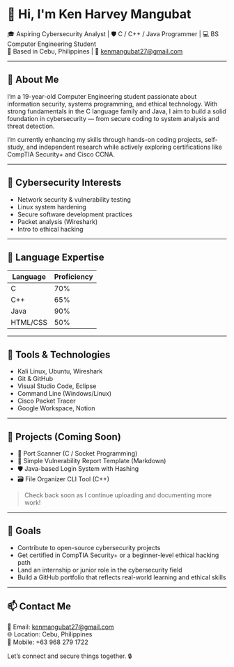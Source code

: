 # 👋 Hi, I'm Ken Harvey Mangubat

🎓 Aspiring Cybersecurity Analyst | 🛡️ C / C++ / Java Programmer | 💻 BS Computer Engineering Student  
📍 Based in Cebu, Philippines | 📧 kenmangubat27@gmail.com

---

## 🚀 About Me

I’m a 19-year-old Computer Engineering student passionate about information security, systems programming, and ethical technology. With strong fundamentals in the C language family and Java, I aim to build a solid foundation in cybersecurity — from secure coding to system analysis and threat detection.

I’m currently enhancing my skills through hands-on coding projects, self-study, and independent research while actively exploring certifications like CompTIA Security+ and Cisco CCNA.

---

## 🔐 Cybersecurity Interests

- Network security & vulnerability testing  
- Linux system hardening  
- Secure software development practices  
- Packet analysis (Wireshark)  
- Intro to ethical hacking

---

## 🧠 Language Expertise

| Language     | Proficiency |
|--------------|-------------|
| C            | 70%         |
| C++          | 65%         |
| Java         | 90%         |
| HTML/CSS     | 50%         |



---

## 🧰 Tools & Technologies

- Kali Linux, Ubuntu, Wireshark  
- Git & GitHub  
- Visual Studio Code, Eclipse  
- Command Line (Windows/Linux)  
- Cisco Packet Tracer  
- Google Workspace, Notion

---

## 📂 Projects (Coming Soon)

- 🔐 Port Scanner (C / Socket Programming)  
- 🧪 Simple Vulnerability Report Template (Markdown)  
- 🛡️ Java-based Login System with Hashing  
- 🗃️ File Organizer CLI Tool (C++)  
> Check back soon as I continue uploading and documenting more work!

---

## 🎯 Goals

- Contribute to open-source cybersecurity projects  
- Get certified in CompTIA Security+ or a beginner-level ethical hacking path  
- Land an internship or junior role in the cybersecurity field  
- Build a GitHub portfolio that reflects real-world learning and ethical skills

---

## 📫 Contact Me

📧 Email: kenmangubat27@gmail.com  
🌐 Location: Cebu, Philippines  
📱 Mobile: +63 968 279 1722  

Let’s connect and secure things together. 🔒  
